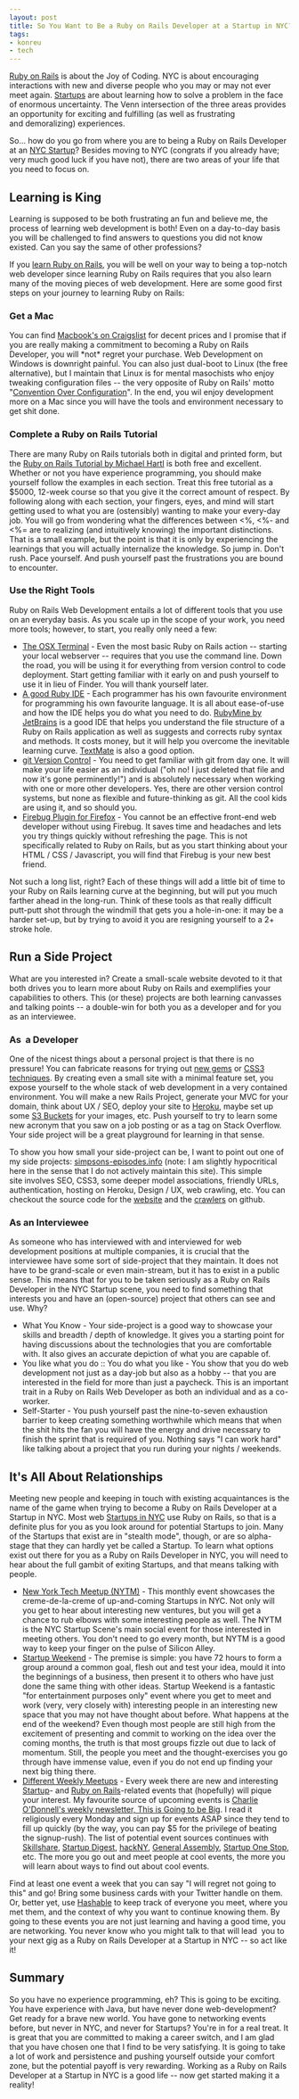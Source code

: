```yaml
---
layout: post
title: So You Want to Be a Ruby on Rails Developer at a Startup in NYC?
tags:
- konreu
- tech
---
```

<a href="http://ruby.railstutorial.org/ruby-on-rails-tutorial-book">Ruby on Rails</a> is about the Joy of Coding. NYC is about encouraging interactions with new and diverse people who you may or may not ever meet again. <a href="http://theleanstartup.com/">Startups</a> are about learning how to solve a problem in the face of enormous uncertainty. The Venn intersection of the three areas provides an opportunity for exciting and fulfilling (as well as frustrating and demoralizing) experiences.

So... how do you go from where you are to being a Ruby on Rails Developer at an <a href="http://nytm.org/made/">NYC Startup</a>? Besides moving to NYC (congrats if you already have; very much good luck if you have not), there are two areas of your life that you need to focus on.
<h2>Learning is King</h2>
Learning is supposed to be both frustrating an fun and believe me, the process of learning web development is both! Even on a day-to-day basis you will be challenged to find answers to questions you did not know existed. Can you say the same of other professions?

If you <a href="ruby.railstutorial.org/ruby-on-rails-tutorial-book">learn Ruby on Rails</a>, you will be well on your way to being a top-notch web developer since learning Ruby on Rails requires that you also learn many of the moving pieces of web development. Here are some good first steps on your journey to learning Ruby on Rails:
<h3>Get a Mac</h3>
You can find <a href="http://nyc.craigslist.org/search/sys?query=macbook+13&amp;srchType=A&amp;minAsk=300&amp;maxAsk=600&amp;hasPic=1">Macbook's on Craigslist</a> for decent prices and I promise that if you are really making a commitment to becoming a Ruby on Rails Developer, you will *not* regret your purchase. Web Development on Windows is downright painful. You can also just dual-boot to Linux (the free alternative), but I maintain that Linux is for mental masochists who enjoy tweaking configuration files -- the very opposite of Ruby on Rails' motto "<a href="http://en.wikipedia.org/wiki/Convention_over_configuration">Convention Over Configuration</a>". In the end, you wil enjoy development more on a Mac since you will have the tools and environment necessary to get shit done.
<h3>Complete a Ruby on Rails Tutorial</h3>
There are many Ruby on Rails tutorials both in digital and printed form, but the <a href="http://ruby.railstutorial.org/ruby-on-rails-tutorial-book">Ruby on Rails Tutorial by Michael Hartl</a> is both free and excellent. Whether or not you have experience programming, you should make yourself follow the examples in each section. Treat this free tutorial as a $5000, 12-week course so that you give it the correct amount of respect. By following along with each section, your fingers, eyes, and mind will start getting used to what you are (ostensibly) wanting to make your every-day job. You will go from wondering what the differences between &lt;%, &lt;%- and &lt;%= are to realizing (and intuitively knowing) the important distinctions. That is a small example, but the point is that it is only by experiencing the learnings that you will actually internalize the knowledge. So jump in. Don't rush. Pace yourself. And push yourself past the frustrations you are bound to encounter.
<h3>Use the Right Tools</h3>
Ruby on Rails Web Development entails a lot of different tools that you use on an everyday basis. As you scale up in the scope of your work, you need more tools; however, to start, you really only need a few:
<ul>
	<li><a href="http://osxdaily.com/2007/02/07/basic-command-line-utilities-tips-commands/">The OSX Terminal</a> - Even the most basic Ruby on Rails action -- starting your local webserver -- requires that you use the command line. Down the road, you will be using it for everything from version control to code deployment. Start getting familiar with it early on and push yourself to use it in lieu of Finder. You will thank yourself later.</li>
	<li><a href="http://www.jetbrains.com/ruby/">A good Ruby IDE</a> - Each programmer has his own favourite environment for programming his own favourite language. It is all about ease-of-use and how the IDE helps you do what you need to do. <a href="http://www.jetbrains.com/ruby/">RubyMine by JetBrains</a> is a good IDE that helps you understand the file structure of a Ruby on Rails application as well as suggests and corrects ruby syntax and methods. It costs money, but it will help you overcome the inevitable learning curve. <a href="http://macromates.com/">TextMate</a> is also a good option.</li>
	<li><a href="http://www.vogella.de/articles/Git/article.html">git Version Control</a> - You need to get familiar with git from day one. It will make your life easier as an individual ("oh no! I just deleted that file and now it's gone perminently!") and is absolutely necessary when working with one or more other developers. Yes, there are other version control systems, but none as flexible and future-thinking as git. All the cool kids are using it, and so should you.</li>
	<li><a href="http://getfirebug.com/">Firebug Plugin for Firefox</a> - You cannot be an effective front-end web developer without using Firebug. It saves time and headaches and lets you try things quickly without refreshing the page. This is not specifically related to Ruby on Rails, but as you start thinking about your HTML / CSS / Javascript, you will find that Firebug is your new best friend.</li>
</ul>
Not such a long list, right? Each of these things will add a little bit of time to your Ruby on Rails learning curve at the beginning, but will put you much farther ahead in the long-run. Think of these tools as that really difficult putt-putt shot through the windmill that gets you a hole-in-one: it may be a harder set-up, but by trying to avoid it you are resigning yourself to a 2+ stroke hole.
<h2>Run a Side Project</h2>
What are you interested in? Create a small-scale website devoted to it that both drives you to learn more about Ruby on Rails and exemplifies your capabilities to others. This (or these) projects are both learning canvasses and talking points -- a double-win for both you as a developer and for you as an interviewee.
<h3>As  a Developer</h3>
One of the nicest things about a personal project is that there is no pressure! You can fabricate reasons for trying out <a href="http://rubygems.org/">new gems</a> or <a href="http://www.css3.info/">CSS3 techniques</a>. By creating even a small site with a minimal feature set, you expose yourself to the whole stack of web development in a very contained environment. You will make a new Rails Project, generate your MVC for your domain, think about UX / SEO, deploy your site to <a href="heroku.com">Heroku</a>, maybe set up some <a href="http://aws.amazon.com/s3/">S3 Buckets</a> for your images, etc. Push yourself to try to learn some new acronym that you saw on a job posting or as a tag on Stack Overflow. Your side project will be a great playground for learning in that sense.

To show you how small your side-project can be, I want to point out one of my side projects: <a href="http://simpsons-episodes.info">simpsons-episodes.info</a> (note: I am slightly hypocritical here in the sense that I do not actively maintain this site). This simple site involves SEO, CSS3, some deeper model associations, friendly URLs, authentication, hosting on Heroku, Design / UX, web crawling, etc. You can checkout the source code for the <a href="https://github.com/conroywhitney/Simpsons-Fan-Site">website</a> and the <a href="https://github.com/conroywhitney/SimpsonCrawlers">crawlers</a> on github.
<h3>As an Interviewee</h3>
As someone who has interviewed with and interviewed for web development positions at multiple companies, it is crucial that the interviewee have some sort of side-project that they maintain. It does not have to be grand-scale or even main-stream, but it has to exist in a public sense. This means that for you to be taken seriously as a Ruby on Rails Developer in the NYC Startup scene, you need to find something that interests you and have an (open-source) project that others can see and use. Why?
<ul>
	<li>What You Know - Your side-project is a good way to showcase your skills and breadth / depth of knowledge. It gives you a starting point for having discussions about the technologies that you are comfortable with. It also gives an accurate depiction of what you are capable of.</li>
	<li>You like what you do :: You do what you like - You show that you do web development not just as a day-job but also as a hobby -- that you are interested in the field for more than just a paycheck. This is an important trait in a Ruby on Rails Web Developer as both an individual and as a co-worker.</li>
	<li>Self-Starter - You push yourself past the nine-to-seven exhaustion barrier to keep creating something worthwhile which means that when the shit hits the fan you will have the energy and drive necessary to finish the sprint that is required of you. Nothing says "I can work hard" like talking about a project that you run during your nights / weekends.</li>
</ul>
<h2>It's All About Relationships</h2>
Meeting new people and keeping in touch with existing acquaintances is the name of the game when trying to become a Ruby on Rails Developer at a Startup in NYC. Most web <a href="nytm.org/made">Startups in NYC</a> use Ruby on Rails, so that is a definite plus for you as you look around for potential Startups to join. Many of the Startups that exist are in "stealth mode", though, or are so alpha-stage that they can hardly yet be called a Startup. To learn what options exist out there for you as a Ruby on Rails Developer in NYC, you will need to hear about the full gambit of exiting Startups, and that means talking with people.
<ul>
	<li><a href="http://nytm.org/">New York Tech Meetup (NYTM)</a> - This monthly event showcases the creme-de-la-creme of up-and-coming Startups in NYC. Not only will you get to hear about interesting new ventures, but you will get a chance to rub elbows with some interesting people as well. The NYTM is the NYC Startup Scene's main social event for those interested in meeting others. You don't need to go every month, but NYTM is a good way to keep your finger on the pulse of Silicon Alley.</li>
	<li><a href="http://nyc.startupweekend.org/tickets/">Startup Weekend</a> - The premise is simple: you have 72 hours to form a group around a common goal, flesh out and test your idea, mould it into the beginnings of a business, then present it to others who have just done the same thing with other ideas. Startup Weekend is a fantastic "for entertainment purposes only" event where you get to meet and work (very, very closely with) interesting people in an interesting new space that you may not have thought about before. What happens at the end of the weekend? Even though most people are still high from the excitement of presenting and commit to working on the idea over the coming months, the truth is that most groups fizzle out due to lack of momentum. Still, the people you meet and the thought-exercises you go through have immense value, even if you do not end up finding your next big thing there.</li>
	<li><a href="http://www.meetup.com/find/?keywords=nyc+startup&amp;x=0&amp;y=0&amp;country=us&amp;zip=10010&amp;op=search&amp;searchfrom=topnav&amp;jsCountry=us">Different Weekly Meetups</a> - Every week there are new and interesting <a href="http://www.meetup.com/find/?keywords=nyc+startup&amp;x=0&amp;y=0&amp;country=us&amp;zip=10010&amp;op=search&amp;searchfrom=topnav&amp;jsCountry=us">Startup</a>- and <a href="http://ruby-on-rails.meetup.com/cities/us/10010/">Ruby on Rails</a>-related events that (hopefully) will pique your interest. My favourite source of upcoming events is <a href="http://www.thisisgoingtobebig.com/nycevents/">Charlie O'Donnell's weekly newsletter, This is Going to be Big</a>. I read it religiously every Monday and sign up for events ASAP since they tend to fill up quickly (by the way, you can pay $5 for the privilege of beating the signup-rush). The list of potential event sources continues with <a href="http://www.skillshare.com/">Skillshare</a>, <a href="http://startupdigest.com/">Startup Digest</a>, <a href="http://hackny.org/a/">hackNY</a>, <a href="http://generalassemb.ly/events-page">General Assembly</a>, <a href="http://startuponestop.com/">Startup One Stop</a>, etc. The more you go out and meet people at cool events, the more you will learn about ways to find out about cool events.</li>
</ul>
Find at least one event a week that you can say "I will regret not going to this" and go! Bring some business cards with your Twitter handle on them. Or, better yet, use <a href="http://hashable.com/">Hashable</a> to keep track of everyone you meet, where you met them, and the context of why you want to continue knowing them. By going to these events you are not just learning and having a good time, you are networking. You never know who you might talk to that will lead  you to your next gig as a Ruby on Rails Developer at a Startup in NYC -- so act like it!
<h2>Summary</h2>
So you have no experience programming, eh? This is going to be exciting. You have experience with Java, but have never done web-development? Get ready for a brave new world. You have gone to networking events before, but never in NYC, and never for Startups? You're in for a real treat. It is great that you are committed to making a career switch, and I am glad that you have chosen one that I find to be very satisfying. It is going to take a lot of work and persistence and pushing yourself outside your comfort zone, but the potential payoff is very rewarding. Working as a Ruby on Rails Developer at a Startup in NYC is a good life -- now get started making it a reality!
